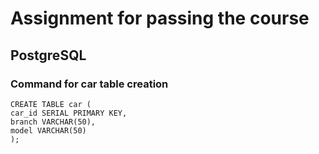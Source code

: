 # Assignment for passing the course

## PostgreSQL
### Command for car table creation
    CREATE TABLE car (
    car_id SERIAL PRIMARY KEY,
    branch VARCHAR(50),
    model VARCHAR(50)
    );
